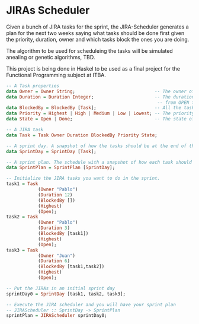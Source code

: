 JIRAs Scheduler
===============

Given a bunch of JIRA tasks for the sprint, the JIRA-Scheduler generates a plan for the next two weeks saying what tasks should be done first given the priority, duration, owner and which tasks block the ones you are doing.

The algorithm to be used for scheduleing the tasks will be simulated anealing or genetic algorithms, TBD.

This project is being done in Haskel to be used as a final project for the Functional Programming subject at ITBA.


```haskell
-- A Task properties
data Owner = Owner String;                              -- The owner of the JIRA
data Duration = Duration Integer;                       -- The duration in hours that the task will require to go 
                                                         -- from OPEN to DONE.
data BlockedBy = BlockedBy [Task];                      -- All the tasks that are blocking the development of this one.
data Priority = Highest | High | Medium | Low | Lowest; -- The priority of this task.
data State = Open | Done;                               -- The state of the task. (Not taking into account QA phase)

-- A JIRA task
data Task = Task Owner Duration BlockedBy Priority State;

-- A sprint day. A snapshot of how the tasks should be at the end of the day.
data SprintDay = SprintDay [Task];

-- A sprint plan. The schedule with a snapshot of how each task should be at the end of each day.
data SprintPlan = SprintPlan [SprintDay];

-- Initialize the JIRA tasks you want to do in the sprint.
task1 = Task 
            (Owner "Pablo")
            (Duration 12)
            (BlockedBy [])
            (Highest)
            (Open);
task2 = Task 
            (Owner "Pablo")
            (Duration 3)
            (BlockedBy [task1])
            (Highest)
            (Open);
task3 = Task 
            (Owner "Juan")
            (Duration 6)
            (BlockedBy [task1,task2])
            (Highest)
            (Open);

-- Put the JIRAs in an initial sprint day
sprintDay0 = SprintDay [task1, task2, task3];

-- Execute the JIRA scheduler and you will have your sprint plan
-- JIRAScheduler :: SprintDay -> SprintPlan
sprintPlan = JIRAScheduler sprintDay0;
```



